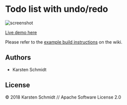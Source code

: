 # Todo list with undo/redo

![screenshot](https://raw.githubusercontent.com/thi-ng/umbrella/develop/assets/examples/todo-list.png)

[Live demo here](https://demo.thi.ng/umbrella/todo-list/)

Please refer to the [example build
instructions](https://github.com/thi-ng/umbrella/wiki/Example-build-instructions)
on the wiki.

## Authors

- Karsten Schmidt

## License

&copy; 2018 Karsten Schmidt // Apache Software License 2.0
